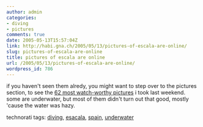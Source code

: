 ```yaml
---
author: admin
categories:
- diving
- pictures
comments: true
date: 2005-05-13T15:57:04Z
link: http://habi.gna.ch/2005/05/13/pictures-of-escala-are-online/
slug: pictures-of-escala-are-online
title: pictures of escala are online
url: /2005/05/13/pictures-of-escala-are-online/
wordpress_id: 786
---
```


if you haven't seen them alredy, you might want to step over to the pictures section, to see the [62 most watch-worthy pictures](http://habi.gna.ch/pics/Escala05/) i took last weekend. some are underwater, but most of them didn't turn out that good, mostly 'cause the water was hazy.


technorati tags: [diving](http://technorati.com/tag/diving), [esacala](http://technorati.com/tag/esacala), [spain](http://technorati.com/tag/spain), [underwater](http://technorati.com/tag/underwater)
